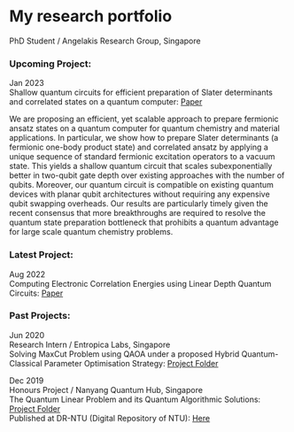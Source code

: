 #  My research portfolio

PhD Student / Angelakis Research Group, Singapore

### Upcoming Project:

Jan 2023\
Shallow quantum circuits for efficient preparation of Slater determinants and correlated states on a quantum computer: [Paper](https://arxiv.org/abs/2301.07477)


We are proposing an efficient, yet scalable approach to prepare fermionic ansatz states on a quantum computer for quantum chemistry and material applications.
In particular, we show how to prepare Slater determinants (a fermionic one-body product state) and correlated ansatz by applying a unique sequence of standard fermionic excitation operators to a vacuum state.
This yields a shallow quantum circuit that scales subexponentially better in two-qubit gate depth over existing approaches with the number of qubits.
Moreover, our quantum circuit is compatible on existing quantum devices with planar qubit architectures without requiring any expensive qubit swapping overheads.
Our results are particularly timely given the recent consensus that more breakthroughs are required to resolve the quantum state preparation bottleneck that prohibits a quantum advantage for large scale quantum chemistry problems.

### Latest Project:

Aug 2022\
Computing Electronic Correlation Energies using Linear Depth Quantum Circuits: [Paper](http://arxiv.org/abs/2207.03949)

### Past Projects:

Jun 2020\
Research Intern / Entropica Labs, Singapore\
Solving MaxCut Problem using QAOA under a proposed Hybrid Quantum-Classical Parameter Optimisation Strategy: [Project Folder](https://github.com/cheechonghian/about_me/tree/main/2_2020_06_internship_at_entropicalabs)

Dec 2019\
Honours Project / Nanyang Quantum Hub, Singapore\
The Quantum Linear Problem and its Quantum Algorithmic Solutions: [Project Folder](https://github.com/cheechonghian/about_me/tree/main/1_2020_03_final_year_project)\
Published at DR-NTU (Digital Repository of NTU): [Here](https://dr.ntu.edu.sg/handle/10356/138662)
